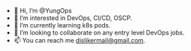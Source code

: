 - 👋 Hi, I’m @YungOps
- 👀 I’m interested in DevOps, CI/CD, OSCP.
- 🌱 I’m currently learning k8s pods.
- 💞️ I’m looking to collaborate on any entry level DevOps jobs.
- 📫 You can reach me dislikermail@gmail.com.

<!---
YungOps/YungOps is a ✨ special ✨ repository because its `README.md` (this file) appears on your GitHub profile.
You can click the Preview link to take a look at your changes.
--->
